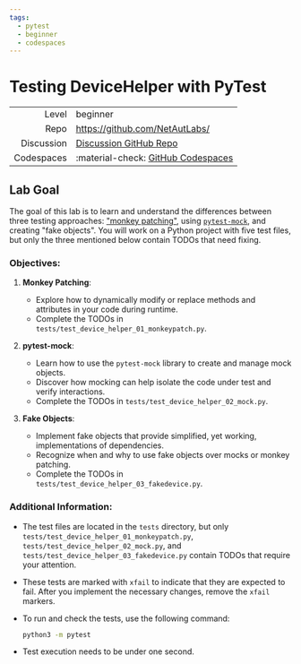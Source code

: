 ```yaml
---
tags:
  - pytest
  - beginner
  - codespaces
---
```


# Testing DeviceHelper with PyTest


|             |                                                                                                       |
| ----------: | :-----------------------------------------------------------------------------------------------------|
| Level       | beginner                                                                                              |
| Repo        | [https://github.com/NetAutLabs/<repo name>](https://github.com/NetAutLabs/python_pytest_device_helper)|
| Discussion  | [Discussion GitHub Repo](https://github.com/NetAutLabs/python_pytest_device_helper/discussions)       |
| Codespaces  | :material-check: [GitHub Codespaces](https://codespaces.new/NetAutLabs/python_pytest_device_helper)   |


## Lab Goal

The goal of this lab is to learn and understand the differences between three testing approaches: ["monkey patching"](https://docs.pytest.org/en/stable/how-to/monkeypatch.html), using [`pytest-mock`](https://pytest-mock.readthedocs.io/en/stable/), and creating "fake objects". You will work on a Python project with five test files, but only the three mentioned below contain TODOs that need fixing.

### Objectives:
1. **Monkey Patching**:
   
   - Explore how to dynamically modify or replace methods and attributes in your code during runtime.
   - Complete the TODOs in `tests/test_device_helper_01_monkeypatch.py`.

2. **pytest-mock**:
   
   - Learn how to use the `pytest-mock` library to create and manage mock objects.
   - Discover how mocking can help isolate the code under test and verify interactions.
   - Complete the TODOs in `tests/test_device_helper_02_mock.py`.

3. **Fake Objects**:
   
   - Implement fake objects that provide simplified, yet working, implementations of dependencies.
   - Recognize when and why to use fake objects over mocks or monkey patching.
   - Complete the TODOs in `tests/test_device_helper_03_fakedevice.py`.

### Additional Information:

- The test files are located in the `tests` directory, but only `tests/test_device_helper_01_monkeypatch.py`, `tests/test_device_helper_02_mock.py`, and `tests/test_device_helper_03_fakedevice.py` contain TODOs that require your attention.
- These tests are marked with `xfail` to indicate that they are expected to fail. After you implement the necessary changes, remove the `xfail` markers.
- To run and check the tests, use the following command:
  
  ```sh
  python3 -m pytest
  ```

- Test execution needs to be under one second.
